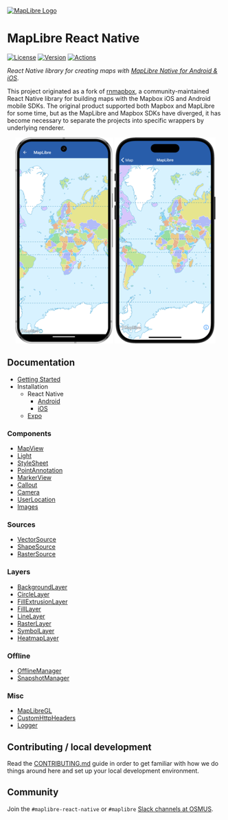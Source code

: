 [![MapLibre Logo](https://maplibre.org/img/maplibre-logo-big.svg)](https://maplibre.org)

# MapLibre React Native
[![License](https://img.shields.io/badge/License-MIT-blue.svg)](LICENSE.md)
[![Version](https://img.shields.io/npm/v/@maplibre/maplibre-react-native)](https://www.npmjs.com/package/@maplibre/maplibre-react-native)
[![Actions](https://img.shields.io/github/actions/workflow/status/maplibre/maplibre-react-native/review.yml?label=Actions
)](https://github.com/maplibre/maplibre-react-native/actions/workflows/review.yml)


_React Native library for creating maps with [MapLibre Native for Android & iOS](https://github.com/maplibre/maplibre-gl-native)_.

This project originated as a fork of [rnmapbox](https://github.com/rnmapbox/maps), a community-maintained
React Native library for building maps with the Mapbox iOS and Android mobile SDKs. The original product
supported both Mapbox and MapLibre for some time, but as the MapLibre and Mapbox SDKs have
diverged, it has become necessary to separate the projects into specific wrappers by underlying renderer.

<p align="center">
    <img src="/docs/assets/device-android.png"
         alt="Indoor Building Map Android"
         height="480"
          />
    <img src="/docs/assets/device-ios.png"
         alt="Indoor Building Map iOS"
         height="480"
          />
</p>

## Documentation

- [Getting Started](/docs/GettingStarted.md)
- Installation
  - React Native  
    - [Android](/android/install.md)
    - [iOS](/ios/install.md)
  - [Expo](/plugin/install.md)

### Components

- [MapView](/docs/MapView.md)
- [Light](/docs/Light.md)
- [StyleSheet](/docs/StyleSheet.md)
- [PointAnnotation](/docs/PointAnnotation.md)
- [MarkerView](/docs/MarkerView.md)
- [Callout](/docs/Callout.md)
- [Camera](docs/Camera.md)
- [UserLocation](docs/UserLocation.md)
- [Images](docs/Images.md)

### Sources

- [VectorSource](/docs/VectorSource.md)
- [ShapeSource](/docs/ShapeSource.md)
- [RasterSource](/docs/RasterSource.md)

### Layers

- [BackgroundLayer](/docs/BackgroundLayer.md)
- [CircleLayer](/docs/CircleLayer.md)
- [FillExtrusionLayer](/docs/FillExtrusionLayer.md)
- [FillLayer](/docs/FillLayer.md)
- [LineLayer](/docs/LineLayer.md)
- [RasterLayer](/docs/RasterLayer.md)
- [SymbolLayer](/docs/SymbolLayer.md)
- [HeatmapLayer](/docs/HeatmapLayer.md)

### Offline

- [OfflineManager](/docs/OfflineManager.md)
- [SnapshotManager](/docs/snapshotManager.md)

### Misc

- [MapLibreGL](/docs/MapLibreGL.md)
- [CustomHttpHeaders](/docs/CustomHttpHeaders.md)
- [Logger](/docs/Logger.md)

## Contributing / local development

Read the [CONTRIBUTING.md](CONTRIBUTING.md) guide in order to get familiar with how we do things around here and
set up your local development environment.

## Community

Join the `#maplibre-react-native` or `#maplibre` [Slack channels at OSMUS](https://slack.openstreetmap.us/).
